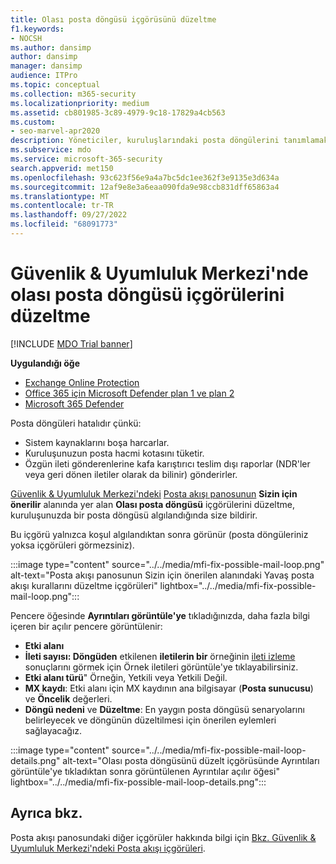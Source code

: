 ```yaml
---
title: Olası posta döngüsü içgörüsünü düzeltme
f1.keywords:
- NOCSH
ms.author: dansimp
author: dansimp
manager: dansimp
audience: ITPro
ms.topic: conceptual
ms.collection: m365-security
ms.localizationpriority: medium
ms.assetid: cb801985-3c89-4979-9c18-17829a4cb563
ms.custom:
- seo-marvel-apr2020
description: Yöneticiler, kuruluşlarındaki posta döngülerini tanımlamak ve düzeltmek için Güvenlik & Uyumluluk Merkezi'ndeki Posta akışı panosundaki Olası posta döngüsünü düzeltme içgörülerini kullanmayı öğrenebilir.
ms.subservice: mdo
ms.service: microsoft-365-security
search.appverid: met150
ms.openlocfilehash: 93c623f56e9a4a7bc5dc1ee362f3e9135e3d634a
ms.sourcegitcommit: 12af9e8e3a6eaa090fda9e98ccb831dff65863a4
ms.translationtype: MT
ms.contentlocale: tr-TR
ms.lasthandoff: 09/27/2022
ms.locfileid: "68091773"
---
```

# <a name="fix-possible-mail-loop-insight-in-the-security--compliance-center"></a>Güvenlik & Uyumluluk Merkezi'nde olası posta döngüsü içgörülerini düzeltme

[!INCLUDE [MDO Trial banner](../includes/mdo-trial-banner.md)]

**Uygulandığı öğe**
- [Exchange Online Protection](exchange-online-protection-overview.md)
- [Office 365 için Microsoft Defender plan 1 ve plan 2](defender-for-office-365.md)
- [Microsoft 365 Defender](../defender/microsoft-365-defender.md)

Posta döngüleri hatalıdır çünkü:

- Sistem kaynaklarını boşa harcarlar.
- Kuruluşunuzun posta hacmi kotasını tüketir.
- Özgün ileti gönderenlerine kafa karıştırıcı teslim dışı raporlar (NDR'ler veya geri dönen iletiler olarak da bilinir) gönderirler.

[Güvenlik & Uyumluluk Merkezi'ndeki](https://protection.office.com) [Posta akışı panosunun](mail-flow-insights-v2.md) **Sizin için önerilir** alanında yer alan **Olası posta döngüsü** içgörülerini düzeltme, kuruluşunuzda bir posta döngüsü algılandığında size bildirir.

Bu içgörü yalnızca koşul algılandıktan sonra görünür (posta döngüleriniz yoksa içgörüleri görmezsiniz).

:::image type="content" source="../../media/mfi-fix-possible-mail-loop.png" alt-text="Posta akışı panosunun Sizin için önerilen alanındaki Yavaş posta akışı kurallarını düzeltme içgörüleri" lightbox="../../media/mfi-fix-possible-mail-loop.png":::

Pencere öğesinde **Ayrıntıları görüntüle'ye** tıkladığınızda, daha fazla bilgi içeren bir açılır pencere görüntülenir:

- **Etki alanı**
- **İleti sayısı: Döngüden** etkilenen **iletilerin bir** örneğinin [ileti izleme](message-trace-scc.md) sonuçlarını görmek için Örnek iletileri görüntüle'ye tıklayabilirsiniz.
- **Etki alanı türü**" Örneğin, Yetkili veya Yetkili Değil.
- **MX kaydı**: Etki alanı için MX kaydının ana bilgisayar (**Posta sunucusu**) ve **Öncelik** değerleri.
- **Döngü nedeni** ve **Düzeltme**: En yaygın posta döngüsü senaryolarını belirleyecek ve döngünün düzeltilmesi için önerilen eylemleri sağlayacağız.

:::image type="content" source="../../media/mfi-fix-possible-mail-loop-details.png" alt-text="Olası posta döngüsünü düzelt içgörüsünde Ayrıntıları görüntüle'ye tıkladıktan sonra görüntülenen Ayrıntılar açılır öğesi" lightbox="../../media/mfi-fix-possible-mail-loop-details.png":::

## <a name="see-also"></a>Ayrıca bkz.

Posta akışı panosundaki diğer içgörüler hakkında bilgi için [Bkz. Güvenlik & Uyumluluk Merkezi'ndeki Posta akışı içgörüleri](mail-flow-insights-v2.md).
